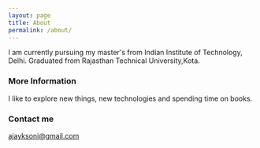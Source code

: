 ```yaml
---
layout: page
title: About
permalink: /about/
---
```


I am currently pursuing my master's from Indian Institute of Technology, Delhi.
Graduated from Rajasthan Technical University,Kota.



### More Information

I like to explore new things, new technologies and spending time on books.

### Contact me

[ajayksoni@gmail.com](mailto:ajayksoni198@gmail.com)
